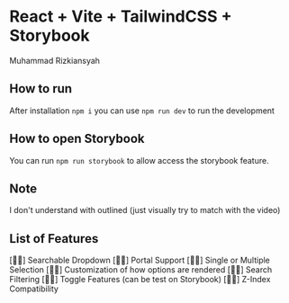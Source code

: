 # React + Vite + TailwindCSS + Storybook

Muhammad Rizkiansyah

## How to run

After installation `npm i` you can use `npm run dev` to run the development

## How to open Storybook

You can run `npm run storybook` to allow access the storybook feature.

## Note

I don't understand with outlined (just visually try to match with the video)

## List of Features

[👍🏻] Searchable Dropdown
[👍🏻] Portal Support
[👍🏻] Single or Multiple Selection
[👍🏻] Customization of how options are rendered
[👍🏻] Search Filtering
[👍🏻] Toggle Features (can be test on Storybook)
[👍🏻] Z-Index Compatibility
